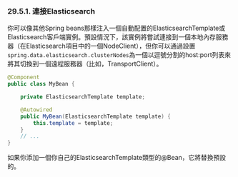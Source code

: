 ### 29.5.1. 連接Elasticsearch

你可以像其他Spring beans那樣注入一個自動配置的ElasticsearchTemplate或Elasticsearch客戶端實例。預設情況下，該實例將嘗試連接到一個本地內存服務器（在Elasticsearch項目中的一個NodeClient），但你可以通過設置`spring.data.elasticsearch.clusterNodes`為一個以逗號分割的host:port列表來將其切換到一個遠程服務器（比如，TransportClient）。
```java
@Component
public class MyBean {

    private ElasticsearchTemplate template;

    @Autowired
    public MyBean(ElasticsearchTemplate template) {
        this.template = template;
    }
    // ...
}
```
如果你添加一個你自己的ElasticsearchTemplate類型的@Bean，它將替換預設的。
